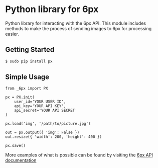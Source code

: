 Python library for 6px
======================

Python library for interacting with the 6px API. This module includes methods to make the process of sending images to 6px for processing easier.

## Getting Started

```bash
$ sudo pip install px
```

## Simple Usage

	from _6px import PX

	px = PX.init(
		user_id='YOUR USER ID',
		api_key='YOUR API KEY',
		api_secret='YOUR API SECRET'
	)

	px.load('img', '/path/to/picture.jpg')

	out = px.output({ 'img': False })
	out.resize({ 'width': 200, 'height': 400 })

	px.save()

More examples of what is possible can be found by visiting the [6px API documentation](https://github.com/6px-io/6px-api-docs)
